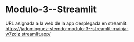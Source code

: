 # Modulo-3--Streamlit
 URL asignada a la web de la app desplegada en streamlit: https://jadominguez-stemdo-modulo-3--streamlit-mainja-w7zciz.streamlit.app/